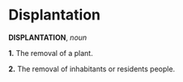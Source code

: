# Displantation

**DISPLANTATION**, _noun_

**1.** The removal of a plant.

**2.** The removal of inhabitants or residents people.